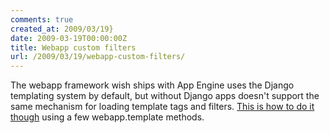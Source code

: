 ```yaml
---
comments: true
created_at: 2009/03/19}
date: 2009-03-19T00:00:00Z
title: Webapp custom filters
url: /2009/03/19/webapp-custom-filters/
---
```


The webapp framework wish ships with App Engine uses the Django templating system by default, but without Django apps doesn't support the same mechanism for loading template tags and filters. [This is how to do it though](http://javawonders.blogspot.com/2009/01/google-app-engine-templates-and-custom.html) using a few webapp.template methods.
